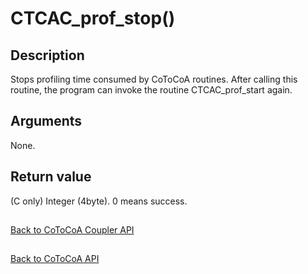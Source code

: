 CTCAC_prof_stop()
=====

Description
-----

Stops profiling time consumed by CoToCoA routines. After calling this routine,
the program can invoke the routine CTCAC_prof_start again.

Arguments
-----

None.

Return value
-----

(C only) Integer (4byte). 0 means success.

##

[Back to CoToCoA Coupler API](../API-coupler.md "Back to CoToCoA Coupler API")

##

[Back to CoToCoA API](../API.md "Back to CoToCoA API")
